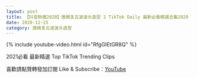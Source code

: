 ```yaml
---
layout: post
title: 【抖音熱搜2020】唐嫣复古波波头造型 1 TikTok Daily 最新必看精選合集2020 12 25
date: 2020-12-25
category: 唐嫣复古波波头造型
---
```


{% include youtube-video.html id="RfgGIEtGR8Q" %}

2021必看 最新精選 Top TikTok Trending Clips

喜歡請點贊轉發加訂閱 Like & Subscribe：[YouTube](https://www.youtube.com/channel/UCAoR7VcanIPd04uEq_GIylA/videos)

